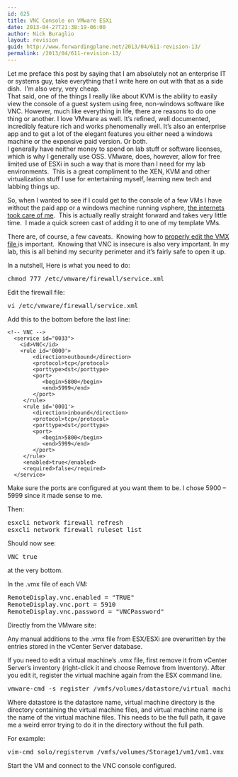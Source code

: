 ```yaml
---
id: 625
title: VNC Console on VMware ESXi
date: 2013-04-27T21:38:19-06:00
author: Nick Buraglio
layout: revision
guid: http://www.forwardingplane.net/2013/04/611-revision-13/
permalink: /2013/04/611-revision-13/
---
```

Let me preface this post by saying that I am absolutely not an enterprise IT or systems guy, take everything that I write here on out with that as a side dish.  I&#8217;m also very, very cheap.  
That said, one of the things I really like about KVM is the ability to easily view the console of a guest system using free, non-windows software like VNC. However, much like everything in life, there are reasons to do one thing or another. I love VMware as well. It&#8217;s refined, well documented, incredibly feature rich and works phenomenally well. It&#8217;s also an enterprise app and to get a lot of the elegant features you either need a windows machine or the expensive paid version. Or both.  
I generally have neither money to spend on lab stuff or software licenses, which is why I generally use OSS. VMware, does, however, allow for free limited use of ESXi in such a way that is more than I need for my lab environments.  This is a great compliment to the XEN, KVM and other virtualization stuff I use for entertaining myself, learning new tech and labbing things up.

So, when I wanted to see if I could get to the console of a few VMs I have without the paid app or a windows machine running vsphere, <a href="http://t3chnot3s.blogspot.com/2012/03/how-to-enable-vnc-access-to-vms-on.html" target="_blank">the internets took care of me</a>.  This is actually really straight forward and takes very little time.  I made a quick screen cast of adding it to one of my template VMs.



There are, of course, a few caveats.  Knowing how to <a href="http://kb.vmware.com/selfservice/microsites/search.do?language=en_US&cmd=displayKC&externalId=1714" target="_blank">properly edit the VMX file </a>is important.  Knowing that VNC is insecure is also very important. In my lab, this is all behind my security perimeter and it&#8217;s fairly safe to open it up.

In a nutshell, Here is what you need to do:

<pre>chmod 777 /etc/vmware/firewall/service.xml</pre>

Edit the firewall file:

<pre>vi /etc/vmware/firewall/service.xml</pre>

Add this to the bottom before the last line:

    
    <!-- VNC -->
      <service id="0033">
        <id>VNC</id>
        <rule id='0000'>
            <direction>outbound</direction>
            <protocol>tcp</protocol>
            <porttype>dst</porttype>
            <port>
               <begin>5800</begin>
               <end>5999</end>
            </port>
         </rule>
         <rule id='0001'>
            <direction>inbound</direction>
            <protocol>tcp</protocol>
            <porttype>dst</porttype>
            <port>
               <begin>5800</begin>
               <end>5999</end>
            </port>
         </rule>
         <enabled>true</enabled>
         <required>false</required>
      </service>
    

Make sure the ports are configured at you want them to be. I chose 5900 &#8211; 5999 since it made sense to me.

Then:

<pre>esxcli network firewall refresh
esxcli network firewall ruleset list</pre>

Should now see:

<pre>VNC true</pre>

at the very bottom.

In the .vmx file of each VM:

<pre>RemoteDisplay.vnc.enabled = "TRUE"
RemoteDisplay.vnc.port = 5910
RemoteDisplay.vnc.password = "VNCPassword"</pre>

Directly from the VMware site:

Any manual additions to the .vmx file from ESX/ESXi are overwritten by the entries stored in the vCenter Server database.

If you need to edit a virtual machine&#8217;s .vmx file, first remove it from vCenter Server&#8217;s inventory (right-click it and choose Remove from Inventory). After you edit it, register the virtual machine again from the ESX command line.

<pre>vmware-cmd -s register /vmfs/volumes/datastore/virtual machine directory/virtual machine name.vmx</pre>

Where datastore is the datastore name, virtual machine directory is the directory containing the virtual machine files, and virtual machine name is the name of the virtual machine files. This needs to be the full path, it gave me a weird error trying to do it in the directory without the full path.

For example:

<pre>vim-cmd solo/registervm /vmfs/volumes/Storage1/vm1/vm1.vmx</pre>

Start the VM and connect to the VNC console configured.